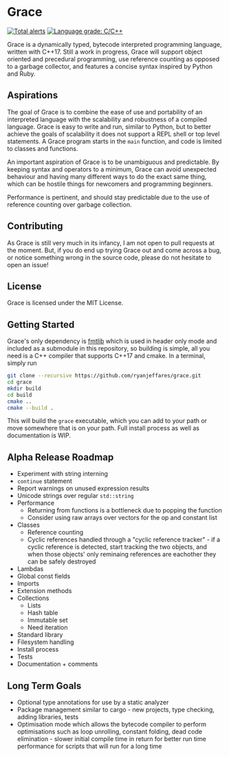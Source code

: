 # Grace

[![Total alerts](https://img.shields.io/lgtm/alerts/g/ryanjeffares/grace.svg?logo=lgtm&logoWidth=18)](https://lgtm.com/projects/g/ryanjeffares/grace/alerts/) [![Language grade: C/C++](https://img.shields.io/lgtm/grade/cpp/g/ryanjeffares/grace.svg?logo=lgtm&logoWidth=18)](https://lgtm.com/projects/g/ryanjeffares/grace/context:cpp)

Grace is a dynamically typed, bytecode interpreted programming language, written with C++17. Still a work in progress, Grace will support object oriented and precedural programming, use reference counting as opposed to a garbage collector, and features a concise syntax inspired by Python and Ruby.

## Aspirations

The goal of Grace is to combine the ease of use and portability of an interpreted language with the scalability and robustness of a compiled language. Grace is easy to write and run, similar to Python, but to better achieve the goals of scalability it does not support a REPL shell or top level statements. A Grace program starts in the `main` function, and code is limited to classes and functions.

An important aspiration of Grace is to be unambiguous and predictable. By keeping syntax and operators to a minimum, Grace can avoid unexpected behaviour and having many different ways to do the exact same thing, which can be hostile things for newcomers and programming beginners.

Performance is pertinent, and should stay predictable due to the use of reference counting over garbage collection.

## Contributing

As Grace is still very much in its infancy, I am not open to pull requests at the moment. But, if you do end up trying Grace out and come across a bug, or notice something wrong in the source code, please do not hesitate to open an issue!

## License

Grace is licensed under the MIT License.

## Getting Started 

Grace's only dependency is [fmtlib](https://github.com/fmtlib/fmt) which is used in header only mode and included as a submodule in this repository, so building is simple, all you need is a C++ compiler that supports C++17 and cmake. In a terminal, simply run

```bash
git clone --recursive https://github.com/ryanjeffares/grace.git 
cd grace 
mkdir build 
cd build 
cmake ..
cmake --build .
```

This will build the `grace` executable, which you can add to your path or move somewhere that is on your path. Full install process as well as documentation is WIP.

## Alpha Release Roadmap
* Experiment with string interning
* `continue` statement
* Report warnings on unused expression results
* Unicode strings over regular `std::string`
* Performance
  * Returning from functions is a bottleneck due to popping the function 
  * Consider using raw arrays over vectors for the op and constant list
* Classes
  * Reference counting
  * Cyclic references handled through a "cyclic reference tracker" - if a cyclic reference is detected, start tracking the two objects, and when those objects' only reminaing references are eachother they can be safely destroyed 
* Lambdas 
* Global const fields 
* Imports 
* Extension methods
* Collections
  * Lists 
  * Hash table 
  * Immutable set 
  * Need iteration
* Standard library
* Filesystem handling
* Install process 
* Tests 
* Documentation + comments 

## Long Term Goals 
* Optional type annotations for use by a static analyzer
* Package management similar to cargo - new projects, type checking, adding libraries, tests
* Optimisation mode which allows the bytecode compiler to perform optimisations such as loop unrolling, constant folding, dead code elimination - slower initial compile time in return for better run time performance for scripts that will run for a long time

